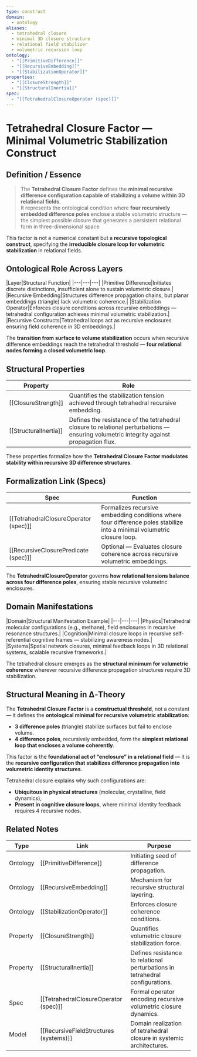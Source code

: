 ```yaml
---
type: construct
domain:
  - ontology
aliases:
  - tetrahedral closure
  - minimal 3D closure structure
  - relational field stabilizer
  - volumetric recursion loop
ontology:
  - "[[PrimitiveDifference]]"
  - "[[RecursiveEmbedding]]"
  - "[[StabilizationOperator]]"
properties:
  - "[[ClosureStrength]]"
  - "[[StructuralInertia]]"
spec:
  - "[[TetrahedralClosureOperator (spec)]]"
---
```


# Tetrahedral Closure Factor — Minimal Volumetric Stabilization Construct

## Definition / Essence

> The **Tetrahedral Closure Factor** defines the **minimal recursive difference configuration capable of stabilizing a volume within 3D relational fields**.  
> It represents the ontological condition where **four recursively embedded difference poles** enclose a stable volumetric structure — the simplest possible closure that generates a persistent relational form in three-dimensional space.

This factor is not a numerical constant but a **recursive topological construct**, specifying the **irreducible closure loop for volumetric stabilization** in relational fields.

## Ontological Role Across Layers

|Layer|Structural Function|
|---|---|---|
|Primitive Difference|Initiates discrete distinctions, insufficient alone to sustain volumetric closure.|
|Recursive Embedding|Structures difference propagation chains, but planar embeddings (triangle) lack volumetric coherence.|
|Stabilization Operator|Enforces closure conditions across recursive embeddings — tetrahedral configuration achieves minimal volumetric stabilization.|
|Recursive Constructs|Tetrahedral loops act as recursive enclosures ensuring field coherence in 3D embeddings.|

The **transition from surface to volume stabilization** occurs when recursive difference embeddings reach the tetrahedral threshold — **four relational nodes forming a closed volumetric loop**.

## Structural Properties

|Property|Role|
|---|---|
|[[ClosureStrength]]|Quantifies the stabilization tension achieved through tetrahedral recursive embedding.|
|[[StructuralInertia]]|Defines the resistance of the tetrahedral closure to relational perturbations — ensuring volumetric integrity against propagation flux.|

These properties formalize how the **Tetrahedral Closure Factor modulates stability within recursive 3D difference structures**.

## Formalization Link (Specs)

|Spec|Function|
|---|---|
|[[TetrahedralClosureOperator (spec)]]|Formalizes recursive embedding conditions where four difference poles stabilize into a minimal volumetric closure loop.|
|[[RecursiveClosurePredicate (spec)]]|Optional — Evaluates closure coherence across recursive volumetric embeddings.|

The **TetrahedralClosureOperator** governs **how relational tensions balance across four difference poles**, ensuring stable recursive volumetric enclosures.

## Domain Manifestations

|Domain|Structural Manifestation Example|
|---|---|---|
|Physics|Tetrahedral molecular configurations (e.g., methane), field enclosures in recursive resonance structures.|
|Cognition|Minimal closure loops in recursive self-referential cognitive frames — stabilizing awareness nodes.|
|Systems|Spatial network closures, minimal feedback loops in 3D relational systems, scalable recursive frameworks.|

The tetrahedral closure emerges as the **structural minimum for volumetric coherence** wherever recursive difference propagation structures require 3D stabilization.

## Structural Meaning in ∆‑Theory

The **Tetrahedral Closure Factor** is a **constructual threshold**, not a constant — it defines the **ontological minimal for recursive volumetric stabilization**:
- **3 difference poles** (triangle) stabilize surfaces but fail to enclose volume.
- **4 difference poles**, recursively embedded, form the **simplest relational loop that encloses a volume coherently**.

This factor is the **foundational act of “enclosure” in a relational field** — it is the **recursive configuration that stabilizes difference propagation into volumetric identity structures**.

Tetrahedral closure explains why such configurations are:
- **Ubiquitous in physical structures** (molecular, crystalline, field dynamics),
- **Present in cognitive closure loops**, where minimal identity feedback requires 4 recursive nodes.

## Related Notes

|Type|Link|Purpose|
|---|---|---|
|Ontology|[[PrimitiveDifference]]|Initiating seed of difference propagation.|
|Ontology|[[RecursiveEmbedding]]|Mechanism for recursive structural layering.|
|Ontology|[[StabilizationOperator]]|Enforces closure coherence conditions.|
|Property|[[ClosureStrength]]|Quantifies volumetric closure stabilization force.|
|Property|[[StructuralInertia]]|Defines resistance to relational perturbations in tetrahedral configurations.|
|Spec|[[TetrahedralClosureOperator (spec)]]|Formal operator encoding recursive volumetric closure dynamics.|
|Model|[[RecursiveFieldStructures (systems)]]|Domain realization of tetrahedral closure in systemic architectures.|
